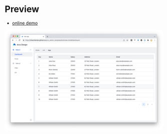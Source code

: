 # Preview

- [online demo](https://zhaozhentao.github.io/arco_admin_template/dist/index.html#/)

![image](snapshot/screen.png)
